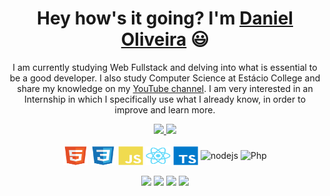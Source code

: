 <div>
  <h1 align="center">Hey how's it going? I'm <a href="https://www.linkedin.com/in/daniel-oliveira-181b37232/" target="_blank">Daniel Oliveira</a> 😃️</h1>
<p align="center">I am currently studying Web Fullstack and delving into what is essential to be a good developer. I also study Computer Science at Estácio College and share my knowledge on my <a href="https://www.youtube.com/channel/UChzdsgHrfo8BgoKaNN4VJZA">YouTube channel</a>. I am very interested in an Internship in which I specifically use what I already know, in order to improve and learn more.</p>

<div align="center">
  <a href="https://github.com/devoliveira61">
    <img height="150em" src="https://github-readme-stats.vercel.app/api?username=devoliveira61&count_private=true&include_all_commits=true&show_icons=true&theme=default&hide_border=false&show_owner=true"/>
    <img height="150em" src="https://github-readme-stats.vercel.app/api/top-langs/?username=devoliveira61&theme=default&hide_border=false&&layout=compact"/>
  </a>
</div>

<div align="center" valign="top"><br>
  <img align="center" alt="HTML" height="30" width="40" src="https://raw.githubusercontent.com/devicons/devicon/master/icons/html5/html5-original.svg">
    <img align="center" alt="CSS" height="30" width="40" src="https://raw.githubusercontent.com/devicons/devicon/master/icons/css3/css3-original.svg">
    <img align="center" alt="Js" height="30" width="40" src="https://raw.githubusercontent.com/devicons/devicon/master/icons/javascript/javascript-plain.svg">
  <img align="center" alt="React" height="30" width="40" src="https://raw.githubusercontent.com/devicons/devicon/master/icons/react/react-original.svg">
      <img align="center" alt="Js" height="30" width="40" src="https://raw.githubusercontent.com/devicons/devicon/master/icons/typescript/typescript-plain.svg">
  <img align="center" alt="nodejs" height="30" width="40" src="https://cdn.worldvectorlogo.com/logos/nodejs-icon.svg">
    <img align="center" alt="Php" height="30" width="40" src="https://www.php.net/images/logos/new-php-logo.svg">
</div><br>

<div align="center">
  <a href="https://www.youtube.com/channel/UChzdsgHrfo8BgoKaNN4VJZA" target="_blank"><img src="https://img.shields.io/badge/YouTube-FF0000?style=for-the-badge&logo=youtube&logoColor=white" target="_blank"></a>
  <a href="https://www.instagram.com/dolivdan/" target="_blank"><img src="https://img.shields.io/badge/-Instagram-%23E4405F?style=for-the-badge&logo=instagram&logoColor=white" target="_blank"></a>
  <a href="https://www.linkedin.com/in/daniel-oliveira-181b37232/" target="_blank"><img src="https://img.shields.io/badge/-LinkedIn-%230077B5?style=for-the-badge&logo=linkedin&logoColor=white" target="_blank"></a> 
  <a href="mailto:danieldoliveiraddjob@gmail.com"><img src="https://img.shields.io/badge/-Gmail-%23333?style=for-the-badge&logo=gmail&logoColor=white" target="_blank"></a>
</div>
